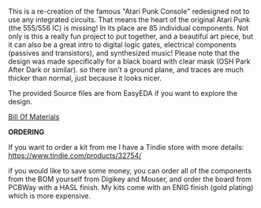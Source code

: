 This is a re-creation of the famous "Atari Punk Console" redesigned not to use any integrated circuits. That means the heart of the original Atari Punk (the 555/556 IC) is missing! In its place are 85 individual components. Not only is this a really fun project to put together, and a beautiful art piece, but it can also be a great intro to digital logic gates, electrical components (passives and transistors), and synthesized music! Please note that the design was made specifically for a black board with clear mask (OSH Park After Dark or similar). so there isn't a ground plane, and traces are much thicker than normal, just because it looks nicer.

The provided Source files are from EasyEDA if you want to explore the design.

[Bill Of Materials](https://docs.google.com/spreadsheets/d/1dyHuRz6UDlPFIbznFr0YcmT9FW4Ud_Ig5CGMj__QOnU/edit?usp=sharing)

**ORDERING**

If you want to order a kit from me I have a Tindie store with more details: https://www.tindie.com/products/32754/

if you would like to save some money, you can order all of the components from the BOM yourself from Digikey and Mouser, and order the board from PCBWay with a HASL finish. My kits come with an ENIG finish (gold plating) which is more expensive.
